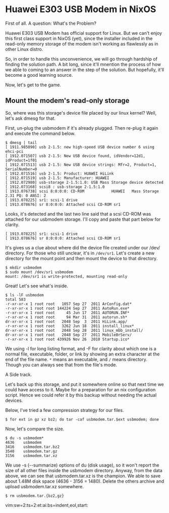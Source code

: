 Huawei E303 USB Modem in NixOS
==============================

First of all. A question: What's the Problem?

Huawei E303 USB Modem has official support for Linux. But we can't enjoy this
first class support in NixOS (yet), since the installer included in the
read-only memory storage of the modem isn't working as flawlessly as in other
Linux distro.

So, in order to handle this unconvenience, we will go through hardship of
finding the solution path. A bit long, since it'll mnention the process of how
we able to coming to an answer in the step of the solution. But hopefully, it'll
become a good learning source.

Now, let's get to the game.

Mount the modem's read-only storage
-----------------------------------

So, where was this storage's device file placed by our linux kernel?
Well, let's ask dmesg for that.

First, un-plug the usbmodem if it's already plugged. Then re-plug it again and
execute the command below.

    $ dmesg | tail
    [ 1911.985090] usb 2-1.5: new high-speed USB device number 6 using ehci-pci
    [ 1912.071507] usb 2-1.5: New USB device found, idVendor=12d1, idProduct=1f01
    [ 1912.071513] usb 2-1.5: New USB device strings: Mfr=2, Product=1, SerialNumber=0
    [ 1912.071516] usb 2-1.5: Product: HUAWEI HiLink
    [ 1912.071519] usb 2-1.5: Manufacturer: HUAWEI
    [ 1912.072980] usb-storage 2-1.5:1.0: USB Mass Storage device detected
    [ 1912.073168] scsi8 : usb-storage 2-1.5:1.0
    [ 1913.076738] scsi 8:0:0:0: CD-ROM            HUAWEI   Mass Storage     2.31 PQ: 0 ANSI: 2
    [ 1913.078225] sr1: scsi-1 drive
    [ 1913.078676] sr 8:0:0:0: Attached scsi CD-ROM sr1

Looks, it's detected and the last two line said that a scsi CD-ROM was attached for our
usbmodem storage. I'll copy and paste that part below for clarity.

    [ 1913.078225] sr1: scsi-1 drive
    [ 1913.078676] sr 8:0:0:0: Attached scsi CD-ROM sr1

It's gives us a clue about where did the device file created under our /dev/ directory.
For those who still unclear, it's in `/dev/sr1`. Let's create a new directory
for the mount point and then mount the device to that directory.

    $ mkdir usbmodem
    $ sudo mount /dev/sr1 usbmodem
    mount: /dev/sr1 is write-protected, mounting read-only

Great! Let's see what's inside.

    $ ls -lF usbmodem
    total 583
    -r-xr-xr-x 1 root root   1057 Sep 27  2011 ArConfig.dat*
    -r-xr-xr-x 1 root root 144224 Sep 27  2011 AutoRun.exe*
    -r-xr-xr-x 1 root root     45 Jun 17  2011 AUTORUN.INF*
    -r-xr-xr-x 1 root root     94 Mar 31  2011 autorun.sh*
    dr-xr-xr-x 1 root root   2048 Sep  3  2011 HiLink.app/
    -r-xr-xr-x 1 root root   3262 Jun 18  2011 install_linux*
    dr-xr-xr-x 1 root root   2048 Sep 28  2011 linux_mbb_install/
    dr-xr-xr-x 1 root root   2048 Sep 27  2011 MobileBrServ/
    -r-xr-xr-x 1 root root 439926 Nov 26  2010 Startup.ico*

We using -l for long listing format, and -F for clarity about which one is a
normal file, executable, folder, or link by showing an extra character at the
end of the file name.  `*` means an executable, and `/` means directory. Though
you can always see that from the file's mode.

A Side track.

Let's back up this storage, and put it somewhere online so that next time we could
have access to it. Maybe for a preparation for an nix configuration script. Hence
we could refer it by this backup without needing the actual devices.

Below, I've tried a few compression strategy for our files.

    $ for ext in gz xz bz2; do tar -caf usbmodem.tar.$ext usbmodem; done

Now, let's compare the size.

    $ du -s usbmodem*
    4636    usbmodem
    3416    usbmodem.tar.bz2
    3540    usbmodem.tar.gz
    3156    usbmodem.tar.xz

We use -s (--summarize) options of du (disk usage), so it won't report the size
of all other files inside the usbmodem directory. Anyway, from the data above,
we can see that usbmodem.tar.xz is the champion. We able to save about 1.48M
disk space (4636 - 3156 = 1480). Delete the others archive and upload
usbmodem.tar.xz somewhere.

    $ rm usbmodem.tar.{bz2,gz}

vim:sw=2:ts=2:et:ai:bs=indent,eol,start:

